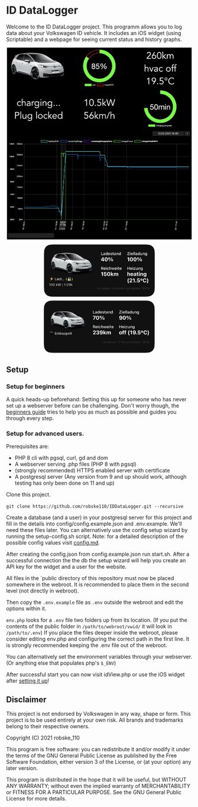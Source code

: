 # ID DataLogger

Welcome to the ID DataLogger project.
This programm allows you to log data about your Volkswagen ID vehicle.
It includes an iOS widget (using Scriptable) and a webpage for seeing current status and history graphs.

<p align="center">
  <img src="docs/img/idView.png" width="500">
  <img src="docs/img/widgets.png" width="300">
</p>

## Setup

### Setup for beginners

A quick heads-up beforehand: Setting this up for someone who has never set up a webserver before can be challenging.
Don't worry though, the [beginners guide](docs/beginnerguide.md) tries to help you as much as possible and guides you through every step.

### Setup for advanced users.

Prerequisites are:
- PHP 8 cli with pgsql, curl, gd and dom
- A webserver serving .php files (PHP 8 with pgsql)
- (strongly recommended) HTTPS enabled server with certificate
- A postgresql server (Any version from 9 and up should work, although testing has only been done on 11 and up)

Clone this project.

`git clone https://github.com/robske110/IDDataLogger.git --recursive`

Create a database (and a user) in your postgresql server for this project and fill in the details into config/config.example.json and .env.example. We'll need these files later.
You can alternatively use the config setup wizard by running the setup-config.sh script.
Note: for a detailed description of the possible config values visit [config.md](docs/config.md).

After creating the config.json from config.example.json run start.sh.
After a successful connection the the db the setup wizard will help you create an API key for the widget and a user for the website.

All files in the `public directory of this repository must now be placed somewhere in the webroot.
It is recommended to place them in the second level (not directly in webroot).

Then copy the `.env.example` file as `.env` outside the webroot and edit the options within it.

`env.php` looks for a `.env` file two folders up from its location.
(If you put the contents of the public folder in `/path/to/webroot/vwid/` it will look in `/path/to/.env`)
If you place the files deeper inside the webroot, please consider editing env.php and configuring the correct path in the first line. It is strongly recommended keeping the .env file out of the webroot.

You can alternatively set the environment variables through your webserver. (Or anything else that populates php's `$_ENV`)

After successful start you can now visit idView.php or use the iOS widget after [setting it up](docs/ioswidget.md)!

## Disclaimer

This project is not endorsed by Volkswagen in any way, shape or form. This project is to be used entirely at your own risk.
All brands and trademarks belong to their respective owners.

Copyright (C) 2021 robske_110

This program is free software: you can redistribute it and/or modify
it under the terms of the GNU General Public License as published by
the Free Software Foundation, either version 3 of the License, or
(at your option) any later version.

This program is distributed in the hope that it will be useful,
but WITHOUT ANY WARRANTY; without even the implied warranty of
MERCHANTABILITY or FITNESS FOR A PARTICULAR PURPOSE.  See the
GNU General Public License for more details.